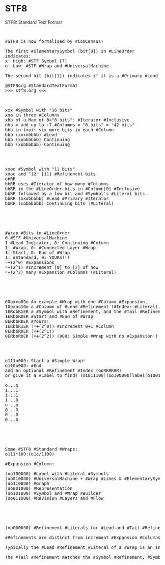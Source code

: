 # STF8
STF8: Standard Text Format
<Pre>


#STF8 is now formalised by #ConCensus!

The first #ElementarySymbol (bit[0]) in #LineOrder
indicates:
x: High: #STF Symbol [7]
o: Low: #STF #Wrap and #UniversalMachine

The second bit (bit[1]) indicates if it is a #Primary #Lead Symbol.

@STF8org #StandardTextFormat
>>> stf8.org <<<



xxx #Symbol with "16 bits"
xoo in three #Columns
xbb of a Max of 8×"8 bits": #Iterator #Inclusive
obb = add up to +7 #Columns × "6 bits" = "42 bits"
bbb in (xo): six more bits in each #Column
bbb (xxxobbbb) #Lead
bbb (xobbbbbb) Continuing
bbb (xobbbbbb) Continuing




xxoo #Symbol with "11 bits"
xooo and "12" [11] #Refinement bits
obRR
bbRR uses #Iterator of how many #Columns
bbRR in the #LineOrder bits in #Column[0] #Inclusive
bbRR followed by a low bit and #Symbol's #Literal bits.
bbRR (xxobbbbb) #Lead #Primary #Iterator
bbRR (xobbbbbb) Continuing bits (#Literal)





#Wrap #Bits in #LineOrder
0 #STF #UniversalMachine
1 #Lead Indicator, 0: Continuing #Column
1: #Wrap, 0: #Connected Layer #Wrap
1: Start, 0: End of #Wrap
1: #Standard, 0: YOURS!!!
=+(2^0) #Expansions
=+(2^1) #Increment [0] to [7] of how
=+(2^2) many #Expansion #Columns (#Literal)





00oxxo00o An example #Wrap with one #Column #Expansion,
10oxoo10o a #Column of #Lead #Refinement (#Index: #Literal),
1ERobR1ER a #Symbol with #Refinement, and the #Tail #Refinement!
1ERbbR0ER #Start and #End of #Wrap
0ERbbR0ER #Yours!
1ERbbR1ER (=+(2^0)) #Increment 0+1 #Column
0ERbbR0ER (=+(2^1))
0ERbbR0ER (=+(2^2)) (000: Simple #Wrap with no #Expansion!)




o111o000: Start a #Simple Wrap!
o110o000: #End
and an optional #Refinement #Index (ooRRRRRR)
or give it a #Label to find! (o1011100)(oo100000)label(o1001100)(oo100000)

o...o
1...1
1...1
1...0
o...o
0...0
0...0
0...0





Some #STF8 #Standard #Wraps:
o111*100:(o1c/1100)

#Expansion #Column:

(oo100000) #Label with #Literal #Symbols
(oo010000) #UniversalMachine + #Wrap #Lines & #ElementarySymbols
(oo110000) #Graph
(oo001000) #Representation
(oo101000) #Symbol and #Wrap #Builder
(oo011000) #ReVision #Layers and #Flow





(oo000000) #Refinement #Literals for #Lead and #Tail #Refinements

#Refinements are distinct from increment #Expansion #Columns:

Typically the #Lead #Refinement #Literal of a #Wrap is an index or selector, and is distinct from (01c/.000) the Simple #Wrap that can nest and have an index or a connected name #Label #Literal too.

The #Tail #Refinement matches the #Symbol #Refinement, #Symbols are made of #Wraps!





